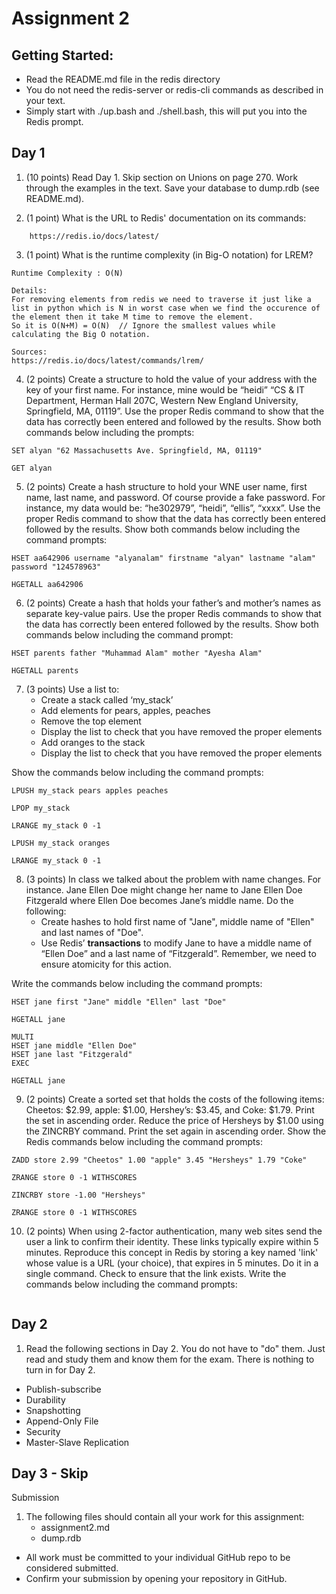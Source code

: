 # Assignment 2


## Getting Started:
  * Read the README.md file in the redis directory
  * You do not need the redis-server or redis-cli commands as described in your text.
  * Simply start with ./up.bash and ./shell.bash, this will put you into the Redis prompt.

## Day 1
1. (10 points) Read Day 1. Skip section on Unions on page 270. Work through the examples in the text. Save your database to dump.rdb (see README.md).


2. (1 point) What is the URL to Redis' documentation on its commands:
```
    https://redis.io/docs/latest/
```

3. (1 point) What is the runtime complexity (in Big-O notation) for LREM?
```
Runtime Complexity : O(N)

Details:
For removing elements from redis we need to traverse it just like a list in python which is N in worst case when we find the occurence of the element then it take M time to remove the element.
So it is O(N+M) = O(N)  // Ignore the smallest values while calculating the Big O notation.

Sources:
https://redis.io/docs/latest/commands/lrem/

```

4. (2 points) Create a structure to hold the value of your address with the key of your first name. For instance, mine would be “heidi”  “CS & IT Department, Herman Hall 207C, Western New England University, Springfield, MA, 01119”. Use the proper Redis command to show that the data has correctly been entered and followed by the results. Show both commands below including the prompts:
```
SET alyan "62 Massachusetts Ave. Springfield, MA, 01119"

GET alyan
```

5. (2 points) Create a hash structure to hold your WNE user name, first name, last name, and password. Of course provide a fake password. For instance, my data would be: “he302979”, “heidi”, “ellis”, “xxxx”.  Use the proper Redis command to show that the data has correctly been entered followed by the results. Show both commands below including the command prompts:

```
HSET aa642906 username "alyanalam" firstname "alyan" lastname "alam" password "124578963"

HGETALL aa642906
```

6. (2 points) Create a hash that holds your father’s and mother’s names as separate key-value pairs. Use the proper Redis commands to show that the data has correctly been entered followed by the results. Show both commands below including the command prompt:
```
HSET parents father "Muhammad Alam" mother "Ayesha Alam"

HGETALL parents
```

7. (3 points) Use a list to:
    * Create a stack called ‘my_stack’
    * Add elements for pears, apples, peaches
    * Remove the top element
    * Display the list to check that you have removed the proper elements
    * Add oranges to the stack
    * Display the list to check that you have removed the proper elements

Show the commands below including the command prompts:
```
LPUSH my_stack pears apples peaches

LPOP my_stack

LRANGE my_stack 0 -1

LPUSH my_stack oranges

LRANGE my_stack 0 -1

```

8.  (3 points)  In class we talked about the problem with name changes. For instance. Jane Ellen Doe might change her name to Jane Ellen Doe Fitzgerald where Ellen Doe becomes Jane’s middle name. Do the following:
    * Create hashes to hold first name of "Jane", middle name of "Ellen" and last names of "Doe".
    * Use Redis’ **transactions** to modify Jane to have a middle name of “Ellen Doe” and a last name of “Fitzgerald”. Remember, we need to ensure atomicity for this action.

Write the commands below including the command prompts:

```
HSET jane first "Jane" middle "Ellen" last "Doe"

HGETALL jane

MULTI
HSET jane middle "Ellen Doe"
HSET jane last "Fitzgerald"
EXEC

HGETALL jane

```

9. (2 points) Create a sorted set that holds the costs of the following items:  Cheetos: $2.99, apple: $1.00, Hershey’s: $3.45, and Coke: $1.79.  Print the set in ascending order.  Reduce the price of Hersheys by $1.00 using the ZINCRBY command. Print the set again in ascending order. Show the Redis commands below including the command prompts:
```
ZADD store 2.99 "Cheetos" 1.00 "apple" 3.45 "Hersheys" 1.79 "Coke"

ZRANGE store 0 -1 WITHSCORES

ZINCRBY store -1.00 "Hersheys"

ZRANGE store 0 -1 WITHSCORES

```

10. (2 points) When using 2-factor authentication, many web sites send the user a link to confirm their identity. These links typically expire within 5 minutes. Reproduce this concept in Redis by storing a key named 'link' whose value is a URL (your choice), that expires in 5 minutes. Do it in a single command. Check to ensure that the link exists. Write the commands below including the command prompts:
```

```

## Day 2

1. Read the following sections in Day 2. You do not have to "do" them. Just read and study them and know them for the exam. There is nothing to turn in for Day 2.

* Publish-subscribe
* Durability
* Snapshotting
* Append-Only File
* Security
* Master-Slave Replication

## Day 3 - Skip

Submission
1. The following files should contain all your work for this assignment:
    * assignment2.md
    * dump.rdb

 * All work must be committed to your individual GitHub repo to be considered submitted.
 * Confirm your submission by opening your repository in GitHub.
